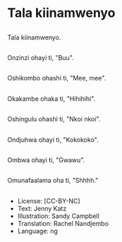 # Tala kiinamwenyo

##
Tala kiinamwenyo.

##
Onzinzi ohayi ti, "Buu".

##
Oshikombo ohashi ti, "Mee, mee".

##
Okakambe ohaka ti, "Hihihihi".

##
Oshingulu ohashi ti, "Nkoi nkoi".

##
Ondjuhwa ohayi ti, "Kokokoko".

##
Ombwa ohayi ti, "Gwawu".

##
Omunafaalama oha ti, "Shhhh."

##
* License: [CC-BY-NC]
* Text: Jenny Katz
* Illustration: Sandy Campbell
* Translation: Rachel Nandjembo
* Language: ng
